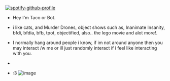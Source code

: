 [![spotify-github-profile](https://spotify-github-profile.kittinanx.com/api/view?uid=31ofyqlkho6h6uzxsh4ac4uafm5a&cover_image=true&theme=default&show_offline=false&background_color=e9e07c&interchange=false&bar_color=38f088)](https://github.com/kittinan/spotify-github-profile)



-  Hey I'm Taco or Bot. 
  
- i like cats, and Murder Drones, object shows such as, Inanimate Insanity, bfdi, bfdia, bfb, tpot, objectified, also.. the lego movie and alot more!.
- I normally hang around people i know, if im not around anyone then you may interact /w me or ill just randomly interact if i feel like interacting with you.
- 
- :3
  ![image](https://github.com/user-attachments/assets/69557618-3a6a-484a-9f1e-08788068cb45)


<!---
Dynamush is a ✨ special ✨ repository because its `README.md` (this file) appears on your GitHub profile.
You can click the Preview link to take a look at your changes.
--->
